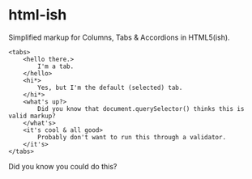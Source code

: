 # html-ish
Simplified markup for Columns, Tabs &amp; Accordions in HTML5(ish).

    <tabs>
        <hello there.>
            I'm a tab.
        </hello>
        <hi*>
            Yes, but I'm the default (selected) tab.
        </hi*>
        <what's up?>
            Did you know that document.querySelector() thinks this is valid markup?
        </what's>
        <it's cool & all good>
            Probably don't want to run this through a validator.
        </it's>
    </tabs>

Did you know you could do this?